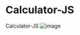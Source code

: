 # Calculator-JS
Calculator-JS
![image](https://github.com/Eita-jesus/Calculator-JS/assets/85971323/9917358e-72c4-4a2e-8e49-81da93254582)
